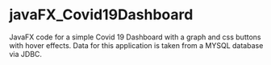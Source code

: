 # javaFX_Covid19Dashboard
JavaFX code for a simple Covid 19 Dashboard with a graph and css buttons with hover effects. Data for this application is taken from a MYSQL database via JDBC.
